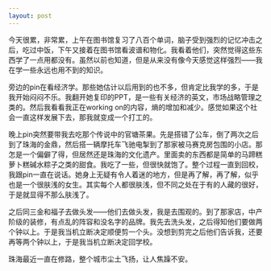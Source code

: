 ```yaml
---
layout: post
---
```

今天很累，非常累，上午在图书馆复习了八百个单词，脑子受到强烈的记忆冲击之后，吃过中饭，下午又接着在图书馆看波谱和物化。我看着他们，突然觉得这些东西学了一点用都没有。虽然以前也知道，但是从来没有像今天感觉这样强烈——我在学一些永远也用不到的知识。

旁边的pin在看经济学。那些她估计以后用到的也不多，但肯定比我学的多，于是我开始闷闷不乐。我翻开她复印的PPT，是一些有关经济的英文，市场战略管理之类的。然后我看看我正在working on的内容，熵的增加和减少。感觉如果这个社会一直这样发展下去，那我就变成一个打工的。

晚上pin突然要带我去吃那个传说中的官塘茶果。先是搭错了公车，倒了两次之后到了珠海的金鼎，然后搭一辆摩托车飞驰电掣到了那家被马赛克房包围的小店。那怎是一个偏僻了得，但居然还是珠海的文化遗产。里面卖的东西都是简单的马蹄糕萝卜糕碱水粽子之类的甜食。我吃了一些，但很快就饱了。整个过程一直到回校，我跟pin一直在说话。她身上无疑有令人着迷的地方，但是再了解，再了解，似乎也是一个很肤浅的女生。其实每个人都很肤浅，但不同之处在于有的人藏的很好，于是就显得不那么肤浅了。

之后同三金和福子去做头发——他们去做头发，我是去围观的。到了那家店，中产阶级的装修，有点乱的阵容和没名字的品牌。我先去洗头发，之后得知他们要做两个钟以上。于是我当机立断决定顺便剪一个头。没想到剪完之后他们告诉我，还要再等两个钟以上，于是我当机立断决定回学校。

珠海最近一直在修路，整个城市尘土飞扬，让人焦躁不安。